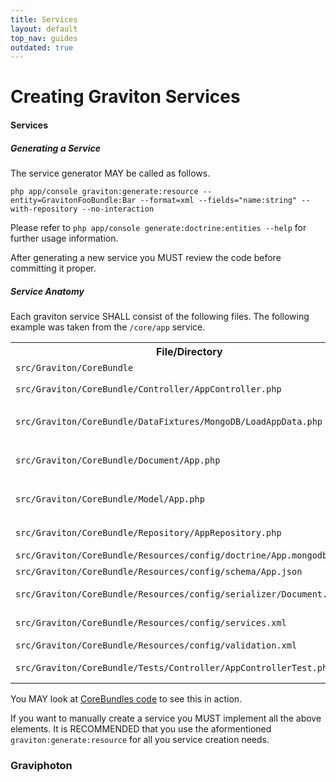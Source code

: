 ```yaml
---
title: Services
layout: default
top_nav: guides
outdated: true
---
```

# Creating Graviton Services

#### Services

##### Generating a Service

The service generator MAY be called as follows.

````
php app/console graviton:generate:resource --entity=GravitonFooBundle:Bar --format=xml --fields="name:string" --with-repository --no-interaction
````

Please refer to ``php app/console generate:doctrine:entities --help`` for further usage information.

After generating a new service you MUST review the code before committing it proper.

##### Service Anatomy

Each graviton service SHALL consist of the following files. The following example was taken from the ``/core/app`` service.

<table>
  <tr>
    <th>File/Directory</th>
    <th>Description</th>
  </tr>
  <tr>
    <td><code>src/Graviton/CoreBundle</code></td>
    <td>bundle directory, contains all the files related to a bundle</td>
  </tr>
  <tr>
    <td><code>src/Graviton/CoreBundle/Controller/AppController.php</code></td>
    <td>controller for <code>/core/app</code> service, MUST extend <code>Graviton\RestBundle\Controller\RestController</code></td>
  </tr>
  <tr>
    <td><code>src/Graviton/CoreBundle/DataFixtures/MongoDB/LoadAppData.php</code></td>
    <td>fixture loader, loads fixtures on initial install and during testing, MUST implement <code>Doctrine\Common\DataFixtures\FixtureInterface</code></td>
  </tr>
  <tr>
    <td><code>src/Graviton/CoreBundle/Document/App.php</code></td>
    <td>service document, access a single instance of an item, SHOULD implement <code>Graviton\I18nBundle\Document\TranslatableDocumentInterface</code></td>
  </tr>
  <tr>
    <td><code>src/Graviton/CoreBundle/Model/App.php</code></td>
    <td>service mode, wrapper around document and repository, adds schema information for a service, MUST extend <code>Graviton\RestBundle\Model\DocumentModel</code></td>
  </tr>
  <tr>
    <td><code>src/Graviton/CoreBundle/Repository/AppRepository.php</code></td>
    <td>service repository, access collections of documents, MUST extend <code>Doctrine\ODM\MongoDB\DocumentRepository</code></td>
  </tr>
  <tr>
    <td><code>src/Graviton/CoreBundle/Resources/config/doctrine/App.mongodb.xml</code></td>
    <td>MongoDB config, defines how data is persisted</td>
  </tr>
  <tr>
    <td><code>src/Graviton/CoreBundle/Resources/config/schema/App.json</code></td>
    <td>model config, schema information for the service</td>
  </tr>
  <tr>
    <td><code>src/Graviton/CoreBundle/Resources/config/serializer/Document.App.xml</code></td>
    <td>serializer config, defines how data is serialized and deserialized to the client</td>
  </tr>
  <tr>
    <td><code>src/Graviton/CoreBundle/Resources/config/services.xml</code></td>
    <td><abbr title="Dependency Injection Container">DIC</abbr> configuration, define services for classes needed by the service</td>
  </tr>
  <tr>
    <td><code>src/Graviton/CoreBundle/Resources/config/validation.xml</code></td>
    <td>Validation constraints for service data</td>
  </tr>
  <tr>
    <td><code>src/Graviton/CoreBundle/Tests/Controller/AppControllerTest.php</code></td>
    <td>service tests, e2e tests that make later refactoring possible, MUST extend <code>Graviton\TestBundle\Test\RestTestCase</code></td>
  </tr>
</table>

You MAY look at [CoreBundles code](https://github.com/libgraviton/graviton/tree/develop/src/Graviton/CoreBundle) to see  this in action.

If you want to manually create a service you MUST implement all the above elements. It is RECOMMENDED that you use the aformentioned ``graviton:generate:resource`` for all you service creation needs.

### Graviphoton
